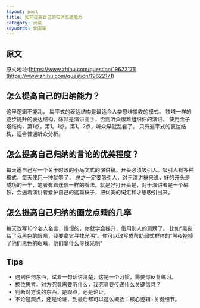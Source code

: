 ```yaml
---
layout: post
title: 如何提高自己的归纳总结能力
category: 阅读
keywords: 曾国藩
---
```



## 原文
原文地址:[https://www.zhihu.com/question/19622171](https://www.zhihu.com/question/19622171)

## 怎么提高自己的归纳能力？
这里逻辑不能乱， 扁平式的表达结构是最适合人类思维接收的模式。 铁塔一样的逐步提升的表达结构，除非是演讲高手，否则听众很难组织你的演讲。  使用金子塔结构，第1点，第1。1点。第1。2点，听众早就乱套了。   只有遍平式的表达结构，适合普通听众分析。   


## 怎么提高自己归纳的言论的优美程度？
每天逼自己写一个关于时政的小品文式的演讲稿。开头必须吸引人。吸引人有多种模式，每天使用一种就够了， 总之一定要吸引人，对于演讲稿来说，好的开头是成功的一半，笔者有着迷信一样的看法。就是好打开头是，对于演讲者是一个磁铁，会逼着演讲者爱护自己的这篇稿子，把优美的词汇和才思吸引出来。

## 怎么提高自己归纳的画龙点睛的几率
每天改写10个名人名言，慢慢的，你就学会提升，借用别人的肩膀了。 比如“黑夜给了我黑色的眼睛，我要拿它寻找光明”。你可以改写成帮助弱式群体的“黑夜挖掉了他们黑色的眼睛，他们拿什么寻找光明”


## Tips
* 遇到任何东西，试着一句话讲清楚，这是一个习惯，需要你反复练习。
* 换位思考。对方究竟需要听什么，我究竟要传递什么关键信息？
* 判断对方说的东西，是观点，还是论证。
* 不论是观点，还是论证，到最后都可以这么概括：核心逻辑+关键细节。